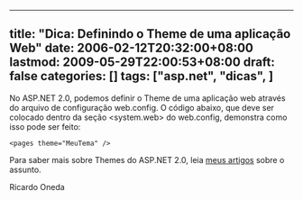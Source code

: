 
---
title: "Dica: Definindo o Theme de uma aplicação Web"
date: 2006-02-12T20:32:00+08:00
lastmod: 2009-05-29T22:00:53+08:00
draft: false
categories: []
tags: ["asp.net", "dicas", ]
---


No ASP.NET 2.0, podemos definir o Theme de uma aplicação web através do arquivo de configuração web.config. O código abaixo, que deve ser colocado dentro da seção <system.web> do web.config, demonstra como isso pode ser feito:

    <pages theme="MeuTema" />


Para saber mais sobre Themes do ASP.NET 2.0, leia [meus artigos](/blog/post/2005/12/31/Artigos-sobre-Themes.aspx) sobre o assunto.

Ricardo Oneda

